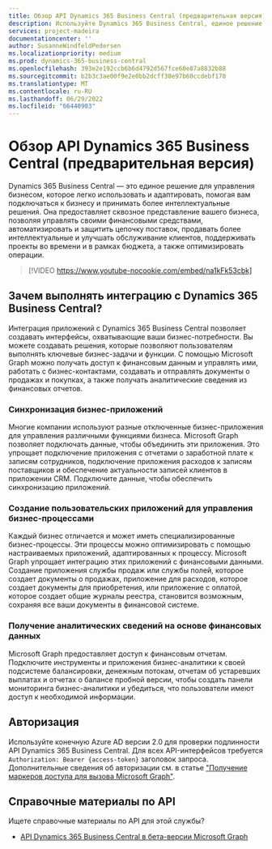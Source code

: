```yaml
---
title: Обзор API Dynamics 365 Business Central (предварительная версия)
description: Используйте Dynamics 365 Business Central, единое решение для управления бизнесом, для управления финансовыми ресурсами, автоматизации цепочки поставок и поддержания бюджета проектов.
services: project-madeira
documentationcenter: ''
author: SusanneWindfeldPedersen
ms.localizationpriority: medium
ms.prod: dynamics-365-business-central
ms.openlocfilehash: 393e2e192ccb6b6d4792d567fce60e87a8832b88
ms.sourcegitcommit: b2b3c3ae00f9e2e0bb2dcff30e97b60ccdebf170
ms.translationtype: MT
ms.contentlocale: ru-RU
ms.lasthandoff: 06/29/2022
ms.locfileid: "66440903"
---
```

# <a name="dynamics-365-business-central-api-overview-preview"></a>Обзор API Dynamics 365 Business Central (предварительная версия)
Dynamics 365 Business Central — это единое решение для управления бизнесом, которое легко использовать и адаптировать, помогая вам подключаться к бизнесу и принимать более интеллектуальные решения. Она предоставляет сквозное представление вашего бизнеса, позволяя управлять своими финансовыми средствами, автоматизировать и защитить цепочку поставок, продавать более интеллектуальные и улучшать обслуживание клиентов, поддерживать проекты во времени и в рамках бюджета, а также оптимизировать операции.

> [!VIDEO https://www.youtube-nocookie.com/embed/na1kFk53cbk]

## <a name="why-integrate-with-dynamics-365-business-central"></a>Зачем выполнять интеграцию с Dynamics 365 Business Central?
Интеграция приложений с Dynamics 365 Business Central позволяет создавать интерфейсы, охватывающие ваши бизнес-потребности. Вы можете создавать решения, которые позволяют пользователям выполнять ключевые бизнес-задачи и функции. С помощью Microsoft Graph можно получать доступ к финансовым данным и управлять ими, работать с бизнес-контактами, создавать и отправлять документы о продажах и покупках, а также получать аналитические сведения из финансовых отчетов.

### <a name="synchronize-your-business-applications"></a>Синхронизация бизнес-приложений
Многие компании используют разные отключенные бизнес-приложения для управления различными функциями бизнеса. Microsoft Graph позволяет подключать данные, чтобы объединить эти приложения. Это упрощает подключение приложения с отчетами о заработной плате к записям сотрудников, подключение приложения расходов к записям поставщиков и обеспечение актуальности записей клиентов в приложении CRM. Подключите данные, чтобы обеспечить синхронизацию приложений.

### <a name="create-custom-apps-to-manage-your-business-processes"></a>Создание пользовательских приложений для управления бизнес-процессами
Каждый бизнес отличается и может иметь специализированные бизнес-процессы. Эти процессы можно оптимизировать с помощью настраиваемых приложений, адаптированных к процессу. Microsoft Graph упрощает интеграцию этих приложений с финансовыми данными. Создание приложения службы продаж или службы полей, которое создает документы о продажах, приложение для расходов, которое создает документы для приобретения, или приложение с оплатой, которое создает общие журналы реестра, становится возможным, сохраняя все ваши документы в финансовой системе.

### <a name="gain-insights-from-your-financial-data"></a>Получение аналитических сведений на основе финансовых данных
Microsoft Graph предоставляет доступ к финансовым отчетам. Подключите инструменты и приложения бизнес-аналитики к своей подсистеме балансировки, денежным потокам, отчетам об устаревших выплатах и отчетах о балансе пробной версии, чтобы создать панели мониторинга бизнес-аналитики и убедиться, что пользователи имеют доступ к необходимой информации.

## <a name="authorization"></a>Авторизация
Используйте конечную Azure AD версии 2.0 для проверки подлинности API Dynamics 365 Business Central. Для всех API-интерфейсов требуется `Authorization: Bearer {access-token}` заголовок запроса. Дополнительные сведения об авторизации см. в статье ["Получение маркеров доступа для вызова Microsoft Graph"](./auth/index.yml).

## <a name="api-reference"></a>Справочные материалы по API

Ищете справочные материалы по API для этой службы?

- [API Dynamics 365 Business Central в бета-версии Microsoft Graph](/graph/api/resources/dynamics-graph-reference?view=graph-rest-beta&preserve-view=true)
